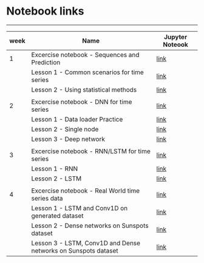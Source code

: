 # Notebook links

________

| week | Name                                                           | Jupyter Noteook                                                                                                                                                                                                                     |
| ---- | -------------------------------------------------------------- | ----------------------------------------------------------------------------------------------------------------------------------------------------------------------------------------------------------------------------------- |
| 1    | Excercise notebook - Sequences and Prediction                  | [link](https://nbviewer.jupyter.org/github/veb-101/Tensorflow-Speicialization/blob/master/Course%204%20-%20Sequences%2C%20Time%20series%2C%20Prediction/week%201%20-%20Sequences%20and%20Prediction/Exercise_Question.ipynb)        |
|      | Lesson 1 - Common scenarios for time series                    | [link](https://nbviewer.jupyter.org/github/veb-101/Tensorflow-Speicialization/blob/master/Course%204%20-%20Sequences%2C%20Time%20series%2C%20Prediction/week%201%20-%20Sequences%20and%20Prediction/Lesson_1_statistical.ipynb)     |
|      | Lesson 2 - Using statistical methods                           | [link](https://nbviewer.jupyter.org/github/veb-101/Tensorflow-Speicialization/blob/master/Course%204%20-%20Sequences%2C%20Time%20series%2C%20Prediction/week%201%20-%20Sequences%20and%20Prediction/Lesson_2.ipynb)                 |
|      |                                                                |                                                                                                                                                                                                                                     |
| 2    | Excercise notebook - DNN for time series                       | [link](https://nbviewer.jupyter.org/github/veb-101/Tensorflow-Speicialization/blob/master/Course%204%20-%20Sequences%2C%20Time%20series%2C%20Prediction/week%202%20-%20DNN%20for%20time%20series/Exercise_Question.ipynb)           |
|      | Lesson 1 - Data loader Practice                                | [link](https://nbviewer.jupyter.org/github/veb-101/Tensorflow-Speicialization/blob/master/Course%204%20-%20Sequences%2C%20Time%20series%2C%20Prediction/week%202%20-%20DNN%20for%20time%20series/Lesson_1_practice.ipynb)           |
|      | Lesson 2 - Single node                                         | [link](https://nbviewer.jupyter.org/github/veb-101/Tensorflow-Speicialization/blob/master/Course%204%20-%20Sequences%2C%20Time%20series%2C%20Prediction/week%202%20-%20DNN%20for%20time%20series/Lesson_2.ipynb)                    |
|      | Lesson 3 - Deep network                                        | [link](https://nbviewer.jupyter.org/github/veb-101/Tensorflow-Speicialization/blob/master/Course%204%20-%20Sequences%2C%20Time%20series%2C%20Prediction/week%202%20-%20DNN%20for%20time%20series/Lesson_3.ipynb)                    |
|      |                                                                |                                                                                                                                                                                                                                     |
| 3    | Excercise notebook - RNN/LSTM for time series                  | [link](https://nbviewer.jupyter.org/github/veb-101/Tensorflow-Speicialization/blob/master/Course%204%20-%20Sequences%2C%20Time%20series%2C%20Prediction/week%203%20-%20RNN%20for%20time%20series/Exercise_Question.ipynb)           |
|      | Lesson 1 - RNN                                                 | [link](https://nbviewer.jupyter.org/github/veb-101/Tensorflow-Speicialization/blob/master/Course%204%20-%20Sequences%2C%20Time%20series%2C%20Prediction/week%203%20-%20RNN%20for%20time%20series/Lesson_1_RNN.ipynb)                |
|      | Lesson 2 - LSTM                                                | [link](https://nbviewer.jupyter.org/github/veb-101/Tensorflow-Speicialization/blob/master/Course%204%20-%20Sequences%2C%20Time%20series%2C%20Prediction/week%203%20-%20RNN%20for%20time%20series/Lesson_2_LSTM.ipynb)               |
|      |                                                                |                                                                                                                                                                                                                                     |
| 4    | Excercise notebook - Real World time series data               | [link](https://nbviewer.jupyter.org/github/veb-101/Tensorflow-Speicialization/blob/master/Course%204%20-%20Sequences%2C%20Time%20series%2C%20Prediction/week%204%20-%20read%20world%20time%20series%20data/Exercise_Question.ipynb) |
|      | Lesson 1 - LSTM and Conv1D on generated dataset                | [link](https://nbviewer.jupyter.org/github/veb-101/Tensorflow-Speicialization/blob/master/Course%204%20-%20Sequences%2C%20Time%20series%2C%20Prediction/week%204%20-%20read%20world%20time%20series%20data/Lesson_1.ipynb)          |
|      | Lesson 2 - Dense networks on Sunspots dataset                  | [link](https://nbviewer.jupyter.org/github/veb-101/Tensorflow-Speicialization/blob/master/Course%204%20-%20Sequences%2C%20Time%20series%2C%20Prediction/week%204%20-%20read%20world%20time%20series%20data/Lesson_2.ipynb)          |
|      | Lesson 3 - LSTM, Conv1D and Dense networks on Sunspots dataset | [link](https://nbviewer.jupyter.org/github/veb-101/Tensorflow-Speicialization/blob/master/Course%204%20-%20Sequences%2C%20Time%20series%2C%20Prediction/week%204%20-%20read%20world%20time%20series%20data/Lesson_3.ipynb)          |